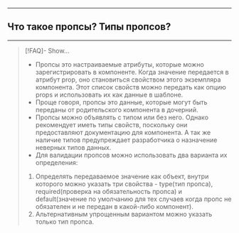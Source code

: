 ----
## Что такое пропсы? Типы пропсов?
----
> [!FAQ]- Show...
> - Пропсы это настраиваемые атрибуты, которые можно зарегистрировать в компоненте. Когда значение передается в атрибут prop, оно становиться свойством этого экземпляра компонента. Этот список свойств можно передать как опцию props и использовать их как данные в шаблоне. 
> - Проще говоря, пропсы это данные, которые могут быть переданы от родительского компонента в дочерний. 
> - Пропсы можно объявлять с типом или без него. Однако рекомендует иметь типы свойств, поскольку они предоставляют документацию для компонента. А так же наличие типов предупреждает разработчика о назначение неверных типов данных. 
> - Для валидации пропсов можно использовать два варианта их определения:
> 1. Определять передаваемое значение как объект, внутри которого можно указать три свойства - type(тип пропса), required(проверка на обязательность пропса) и default(значение по умолчанию для тех случаев когда пропс не обязателен и не передан в какой-либо компонент).
> 2. Альтернативным упрощенным вариантом можно указать только тип пропса. 
